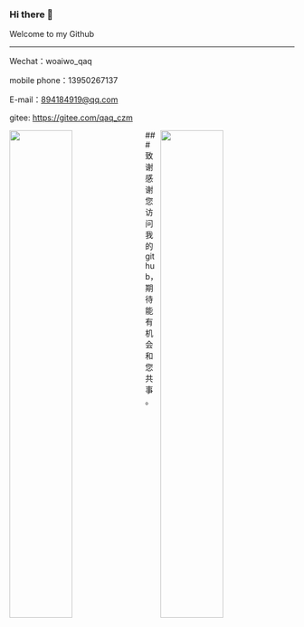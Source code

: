 ### Hi there 👋
Welcome to my Github
<hr>

Wechat：woaiwo_qaq

mobile phone：13950267137

E-mail：894184919@qq.com

gitee: https://gitee.com/qaq_czm


<!-- ![unswervingly's github stats](https://github-readme-stats.vercel.app/api?username=lxKylin&hide=[%22issues%22]&show_icons=true)  -->

<!-- ![Top Langs](https://github-readme-stats.vercel.app/api/top-langs/?username=unswervingly)  -->

<p>
<img align="left" width="47%" src="https://github-readme-stats.vercel.app/api?username=unswervingly&hide=[%22issues%22]&show_icons=true" />
<img align="right" width="47%" src="https://github-readme-stats.vercel.app/api/top-langs/?username=unswervingly&layout=compact&hide=glsl" />
</p>

<div>
### 致谢
感谢您访问我的github，期待能有机会和您共事。
</div>

